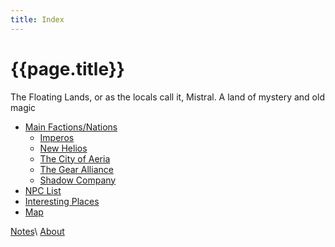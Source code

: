 ```yaml
---
title: Index
---
```


# {{page.title}}

The Floating Lands, or as the locals call it, Mistral. A land of mystery and old magic

- [Main Factions/Nations](Factions/Summary)
  - [Imperos](Factions/Imperos/Summary)
  - [New Helios](Factions/New_Helios/Summary)
  - [The City of Aeria](Factions/The_City_of_Aeria/Summary)
  - [The Gear Alliance](Factions/The_Gear_Alliance/Summary)
  - [Shadow Company](Factions/Shadow_Company/Summary)
- [NPC List](NPCs/index)
- [Interesting Places](places)
- [Map](Map/index)

[Notes](notes)\\
[About](about)
